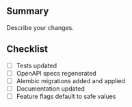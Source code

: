 ## Summary
Describe your changes.

## Checklist
- [ ] Tests updated
- [ ] OpenAPI specs regenerated
- [ ] Alembic migrations added and applied
- [ ] Documentation updated
- [ ] Feature flags default to safe values
